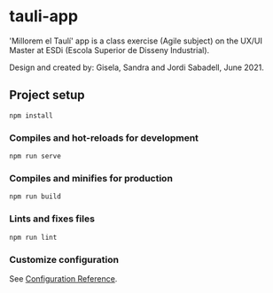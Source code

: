 # tauli-app

'Millorem el Taulí' app is a class exercise (Agile subject) on the UX/UI Master at ESDi (Escola Superior de Disseny Industrial).

Design and created by:
Gisela, Sandra and Jordi
Sabadell, June 2021.

## Project setup
```
npm install
```

### Compiles and hot-reloads for development
```
npm run serve
```

### Compiles and minifies for production
```
npm run build
```

### Lints and fixes files
```
npm run lint
```

### Customize configuration
See [Configuration Reference](https://cli.vuejs.org/config/).
